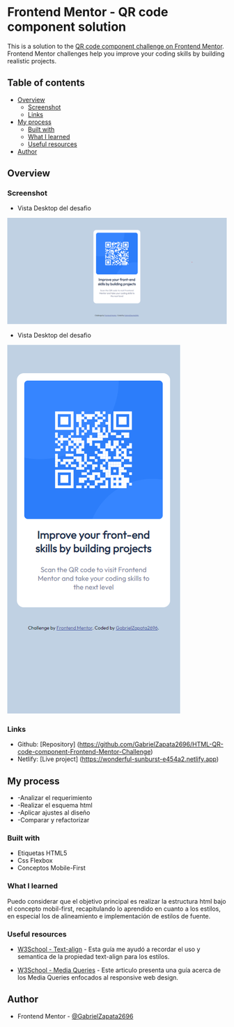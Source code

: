 # Frontend Mentor - QR code component solution

This is a solution to the [QR code component challenge on Frontend Mentor](https://www.frontendmentor.io/challenges/qr-code-component-iux_sIO_H). Frontend Mentor challenges help you improve your coding skills by building realistic projects.

## Table of contents

- [Overview](#overview)
  - [Screenshot](#screenshot)
  - [Links](#links)
- [My process](#my-process)
  - [Built with](#built-with)
  - [What I learned](#what-i-learned)
  - [Useful resources](#useful-resources)
- [Author](#author)

## Overview

### Screenshot

- Vista Desktop del desafio

![Solucion](./screenshot/desktop-screenshot.png)

- Vista Desktop del desafio

![Solucion](./screenshot/mobile-screenshot.png)

### Links

- Github: [Repository] (https://github.com/GabrielZapata2696/HTML-QR-code-component-Frontend-Mentor-Challenge)
- Netlify: [Live project] (https://wonderful-sunburst-e454a2.netlify.app)

## My process

- -Analizar el requerimiento
- -Realizar el esquema html
- -Aplicar ajustes al diseño
- -Comparar y refactorizar

### Built with

- Etiquetas HTML5
- Css Flexbox
- Conceptos Mobile-First

### What I learned

Puedo considerar que el objetivo principal es realizar la estructura html bajo el concepto mobil-first, recapitulando lo aprendido en cuanto a los estilos, en especial los de alineamiento e implementación de estilos de fuente.

### Useful resources

- [W3School - Text-align](https://www.w3schools.com/cssref/pr_text_text-align.ASP) - Esta guía me ayudó a recordar el uso y semantica de la propiedad text-align para los estilos.

- [W3School - Media Queries](https://www.w3schools.com/css/css_rwd_mediaqueries.asp) - Este articulo presenta una guía acerca de los Media Queries enfocados al responsive web design.

## Author

- Frontend Mentor - [@GabrielZapata2696](https://www.frontendmentor.io/profile/GabrielZapata2696)
